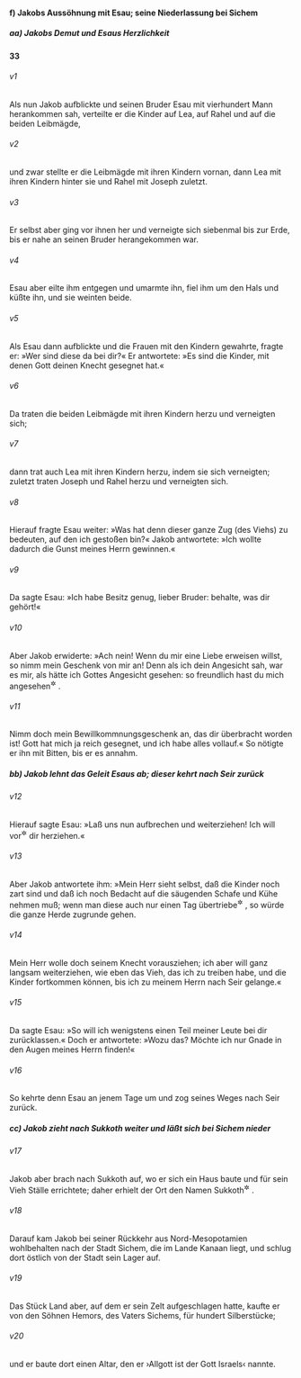 #### f) Jakobs Aussöhnung mit Esau; seine Niederlassung bei Sichem

##### aa) Jakobs Demut und Esaus Herzlichkeit

__33__

###### v1
Als nun Jakob aufblickte und seinen Bruder Esau mit vierhundert Mann herankommen sah, verteilte er die Kinder auf Lea, auf Rahel und auf die beiden Leibmägde,

###### v2
und zwar stellte er die Leibmägde mit ihren Kindern vornan, dann Lea mit ihren Kindern hinter sie und Rahel mit Joseph zuletzt.

###### v3
Er selbst aber ging vor ihnen her und verneigte sich siebenmal bis zur Erde, bis er nahe an seinen Bruder herangekommen war.

###### v4
Esau aber eilte ihm entgegen und umarmte ihn, fiel ihm um den Hals und küßte ihn, und sie weinten beide.

###### v5
Als Esau dann aufblickte und die Frauen mit den Kindern gewahrte, fragte er: »Wer sind diese da bei dir?« Er antwortete: »Es sind die Kinder, mit denen Gott deinen Knecht gesegnet hat.«

###### v6
Da traten die beiden Leibmägde mit ihren Kindern herzu und verneigten sich;

###### v7
dann trat auch Lea mit ihren Kindern herzu, indem sie sich verneigten; zuletzt traten Joseph und Rahel herzu und verneigten sich.

###### v8
Hierauf fragte Esau weiter: »Was hat denn dieser ganze Zug (des Viehs) zu bedeuten, auf den ich gestoßen bin?« Jakob antwortete: »Ich wollte dadurch die Gunst meines Herrn gewinnen.«

###### v9
Da sagte Esau: »Ich habe Besitz genug, lieber Bruder: behalte, was dir gehört!«

###### v10
Aber Jakob erwiderte: »Ach nein! Wenn du mir eine Liebe erweisen willst, so nimm mein Geschenk von mir an! Denn als ich dein Angesicht sah, war es mir, als hätte ich Gottes Angesicht gesehen: so freundlich hast du mich angesehen<sup title="oder: aufgenommen">&#x2732;</sup>
.

###### v11
Nimm doch mein Bewillkommnungsgeschenk an, das dir überbracht worden ist! Gott hat mich ja reich gesegnet, und ich habe alles vollauf.« So nötigte er ihn mit Bitten, bis er es annahm.

##### bb) Jakob lehnt das Geleit Esaus ab; dieser kehrt nach Seir zurück


###### v12
Hierauf sagte Esau: »Laß uns nun aufbrechen und weiterziehen! Ich will vor<sup title="oder: neben">&#x2732;</sup>
 dir herziehen.«

###### v13
Aber Jakob antwortete ihm: »Mein Herr sieht selbst, daß die Kinder noch zart sind und daß ich noch Bedacht auf die säugenden Schafe und Kühe nehmen muß; wenn man diese auch nur einen Tag übertriebe<sup title="= mit Gewalt triebe">&#x2732;</sup>
, so würde die ganze Herde zugrunde gehen.

###### v14
Mein Herr wolle doch seinem Knecht vorausziehen; ich aber will ganz langsam weiterziehen, wie eben das Vieh, das ich zu treiben habe, und die Kinder fortkommen können, bis ich zu meinem Herrn nach Seir gelange.«

###### v15
Da sagte Esau: »So will ich wenigstens einen Teil meiner Leute bei dir zurücklassen.« Doch er antwortete: »Wozu das? Möchte ich nur Gnade in den Augen meines Herrn finden!«

###### v16
So kehrte denn Esau an jenem Tage um und zog seines Weges nach Seir zurück.

##### cc) Jakob zieht nach Sukkoth weiter und läßt sich bei Sichem nieder


###### v17
Jakob aber brach nach Sukkoth auf, wo er sich ein Haus baute und für sein Vieh Ställe errichtete; daher erhielt der Ort den Namen Sukkoth<sup title="d.h. Hütten, Ställe">&#x2732;</sup>
.

###### v18
Darauf kam Jakob bei seiner Rückkehr aus Nord-Mesopotamien wohlbehalten nach der Stadt Sichem, die im Lande Kanaan liegt, und schlug dort östlich von der Stadt sein Lager auf.

###### v19
Das Stück Land aber, auf dem er sein Zelt aufgeschlagen hatte, kaufte er von den Söhnen Hemors, des Vaters Sichems, für hundert Silberstücke;

###### v20
und er baute dort einen Altar, den er ›Allgott ist der Gott Israels‹ nannte.
